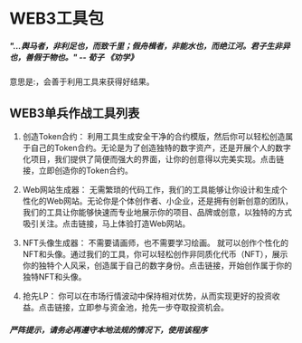# WEB3工具包


##### "...舆马者，非利足也，而致千里；假舟楫者，非能水也，而绝江河。君子生非异也，善假于物也。"  -- 荀子 《劝学》

意思是:，会善于利用工具来获得好结果。

## WEB3单兵作战工具列表
1. 创造Token合约：
   利用工具生成安全干净的合约模版，然后你可以轻松创造属于自己的Token合约。无论是为了创造独特的数字资产，还是开展个人的数字化项目，我们提供了简便而强大的界面，让你的创意得以完美实现。点击链接，立即创造你的Token合约。

2. Web网站生成器：
   无需繁琐的代码工作，我们的工具能够让你设计和生成个性化的Web网站。无论你是个体创作者、小企业，还是拥有创新创意的团队，我们的工具让你能够快速而专业地展示你的项目、品牌或创意，以独特的方式吸引关注。点击链接，马上体验打造Web网站。

3. NFT头像生成器：
   不需要请画师，也不需要学习绘画。 就可以创作个性化的NFT和头像。通过我们的工具，你可以轻松创作非同质化代币（NFT），展示你的独特个人风采，创造属于自己的数字身份。点击链接，开始创作属于你的独特NFT和头像。

4. 抢先LP：
   你可以在市场行情波动中保持相对优势，从而实现更好的投资收益。点击链接，立即参与资金池，抢先一步夺取投资机会。



##### 严阵提示，请务必再遵守本地法规的情况下，使用该程序 





